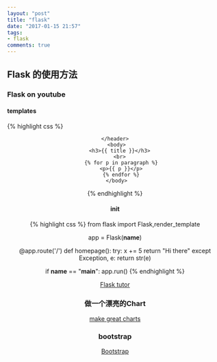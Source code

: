 ```yaml
---
layout: "post"
title: "flask"
date: "2017-01-15 21:57"
tags:
- flask
comments: true
---
```

## Flask 的使用方法

### Flask on youtube
#### templates

{% highlight css %}
<!DOCTYPE html>
<html lang="en">

<head>

</head>

<body class="body">
	<header>

	</header>
	 <body>
	   <h3>{{ title }}</h3>
	   <br>
		{% for p in paragraph %}
		<p>{{ p }}</p>
		{% endfor %}
	 </body>

</html>
{% endhighlight %}

#### __init__
{% highlight css %}
from flask import Flask,render_template

app = Flask(__name__)

@app.route('/')
def homepage():
   try:
       x += 5
       return "Hi there"
   except Exception, e:
       return str(e)

if __name__ == "__main__":
   app.run()
{% endhighlight %}

[ Flask tutor][c8d8b657]

  [c8d8b657]: https://www.youtube.com/playlist?list=PLQVvvaa0QuDcOS4l8RCWh0olq_je0OKaP "FLASK"

### 做一个漂亮的Chart

[make great charts][797fd254]

  [797fd254]: http://www.highcharts.com/ "charts"

### bootstrap

[Bootstrap][6c7aa1ca]

  [6c7aa1ca]: http://getbootstrap.com/ "use bootstrap"
